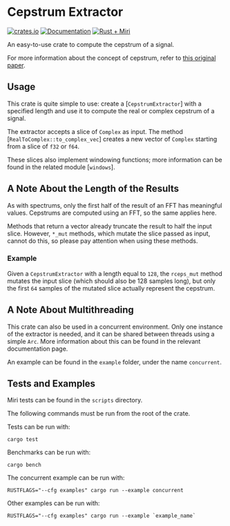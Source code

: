 # Cepstrum Extractor

[![crates.io][crates-badge]][crates-url]
[![Documentation][docs-badge]][docs-url]
[![Rust + Miri][tests-badge]][tests-url]

[crates-badge]: https://img.shields.io/crates/v/cepstrum-extractor.svg
[crates-url]: https://crates.io/crates/cepstrum-extractor
[docs-badge]: https://docs.rs/cepstrum-extractor/badge.svg
[docs-url]: https://docs.rs/cepstrum-extractor
[tests-badge]: https://github.com/Skilvingr/rust-cepstrum-extractor/actions/workflows/rust.yml/badge.svg
[tests-url]: https://github.com/Skilvingr/rust-cepstrum-extractor/actions/workflows/rust.yml

An easy-to-use crate to compute the cepstrum of a signal.

For more information about the concept of cepstrum, refer to
[this original paper](https://www.researchgate.net/profile/Samuel-Demir-2/post/Anyone-has-this-paper-quefrency-analysis-of-time-series-for-echoes-cepstrum-pseudo-autocovariance-cross-cepstrum-and-saphe-cracking/attachment/5f0493ca4ba4fb0001a4a3c5/AS%3A910684434989062%401594135497855/download/The+quefrency+analysis+of+time+series+for+echoes.pdf).

## Usage
This crate is quite simple to use: create a [`CepstrumExtractor`] with a specified length and use it to compute the real or complex cepstrum of a signal.

The extractor accepts a slice of `Complex` as input. The method [`RealToComplex::to_complex_vec`] creates a new vector of `Complex` starting from a slice of `f32` or `f64`.

These slices also implement windowing functions; more information can be found in the related module [`windows`].

## A Note About the Length of the Results
As with spectrums, only the first half of the result of an FFT has meaningful values. Cepstrums are computed using an FFT, so the same applies here.

Methods that return a vector already truncate the result to half the input slice. However, `*_mut` methods, which mutate the slice passed as input, cannot do this, so please pay attention when using these methods.

### Example
Given a `CepstrumExtractor` with a length equal to `128`, the `rceps_mut` method mutates the input slice (which should also be 128 samples long), but only the first `64` samples of the mutated slice actually represent the cepstrum.

## A Note About Multithreading
This crate can also be used in a concurrent environment. Only one instance of the extractor is needed, and it can be shared between threads using a simple `Arc`. More information about this can be found in the relevant documentation page.

An example can be found in the `example` folder, under the name `concurrent`.

## Tests and Examples
Miri tests can be found in the `scripts` directory.

The following commands must be run from the root of the crate.

Tests can be run with:

```shell
cargo test
```

Benchmarks can be run with:
```shell
cargo bench
```

The concurrent example can be run with:
```shell
RUSTFLAGS="--cfg examples" cargo run --example concurrent
```

Other examples can be run with:
```shell
RUSTFLAGS="--cfg examples" cargo run --example `example_name`
```
